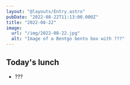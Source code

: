 ```yaml
---
layout: "@layouts/Entry.astro"
pubDate: "2022-08-22T11:13:00.000Z"
title: "2022-08-22"
image:
  url: "/img/2022-08-22.jpg"
  alt: "Image of a Bentgo bento box with ???"
---
```


## Today's lunch

- ???
